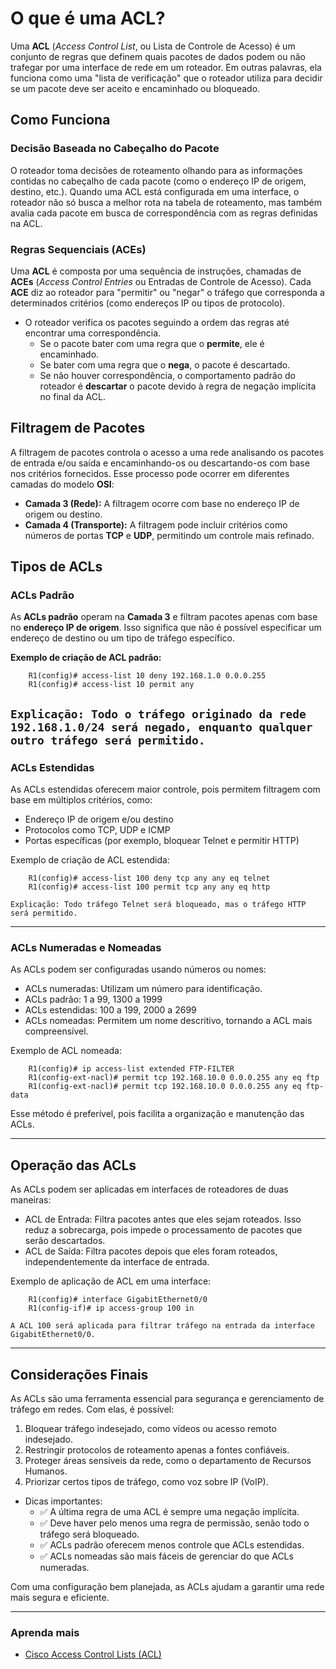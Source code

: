 # O que é uma ACL?

Uma **ACL** (*Access Control List*, ou Lista de Controle de Acesso) é um conjunto de regras que definem quais pacotes de dados podem ou não trafegar por uma interface de rede em um roteador. Em outras palavras, ela funciona como uma "lista de verificação" que o roteador utiliza para decidir se um pacote deve ser aceito e encaminhado ou bloqueado.

## Como Funciona

### Decisão Baseada no Cabeçalho do Pacote

O roteador toma decisões de roteamento olhando para as informações contidas no cabeçalho de cada pacote (como o endereço IP de origem, destino, etc.). Quando uma ACL está configurada em uma interface, o roteador não só busca a melhor rota na tabela de roteamento, mas também avalia cada pacote em busca de correspondência com as regras definidas na ACL.

### Regras Sequenciais (ACEs)

Uma **ACL** é composta por uma sequência de instruções, chamadas de **ACEs** (*Access Control Entries* ou Entradas de Controle de Acesso). Cada **ACE** diz ao roteador para "permitir" ou "negar" o tráfego que corresponda a determinados critérios (como endereços IP ou tipos de protocolo).

- O roteador verifica os pacotes seguindo a ordem das regras até encontrar uma correspondência.
  - Se o pacote bater com uma regra que o **permite**, ele é encaminhado.
  - Se bater com uma regra que o **nega**, o pacote é descartado.
  - Se não houver correspondência, o comportamento padrão do roteador é **descartar** o pacote devido à regra de negação implícita no final da ACL.

## Filtragem de Pacotes

A filtragem de pacotes controla o acesso a uma rede analisando os pacotes de entrada e/ou saída e encaminhando-os ou descartando-os com base nos critérios fornecidos. Esse processo pode ocorrer em diferentes camadas do modelo **OSI**:

- **Camada 3 (Rede):** A filtragem ocorre com base no endereço IP de origem ou destino.
- **Camada 4 (Transporte):** A filtragem pode incluir critérios como números de portas **TCP** e **UDP**, permitindo um controle mais refinado.

## Tipos de ACLs

### ACLs Padrão

As **ACLs padrão** operam na **Camada 3** e filtram pacotes apenas com base no **endereço IP de origem**. Isso significa que não é possível especificar um endereço de destino ou um tipo de tráfego específico.

**Exemplo de criação de ACL padrão:**

```
    R1(config)# access-list 10 deny 192.168.1.0 0.0.0.255
    R1(config)# access-list 10 permit any
```
`
    Explicação: Todo o tráfego originado da rede 192.168.1.0/24 será negado, enquanto qualquer outro tráfego será permitido.
`
---

### ACLs Estendidas
As ACLs estendidas oferecem maior controle, pois permitem filtragem com base em múltiplos critérios, como:

- Endereço IP de origem e/ou destino
- Protocolos como TCP, UDP e ICMP
- Portas específicas (por exemplo, bloquear Telnet e permitir HTTP)

Exemplo de criação de ACL estendida:

```
    R1(config)# access-list 100 deny tcp any any eq telnet
    R1(config)# access-list 100 permit tcp any any eq http
```

`
    Explicação: Todo tráfego Telnet será bloqueado, mas o tráfego HTTP será permitido.
`

---

### ACLs Numeradas e Nomeadas

As ACLs podem ser configuradas usando números ou nomes:

- ACLs numeradas: Utilizam um número para identificação.
- ACLs padrão: 1 a 99, 1300 a 1999
- ACLs estendidas: 100 a 199, 2000 a 2699
- ACLs nomeadas: Permitem um nome descritivo, tornando a ACL mais compreensível.

Exemplo de ACL nomeada:

```
    R1(config)# ip access-list extended FTP-FILTER
    R1(config-ext-nacl)# permit tcp 192.168.10.0 0.0.0.255 any eq ftp
    R1(config-ext-nacl)# permit tcp 192.168.10.0 0.0.0.255 any eq ftp-data
```

Esse método é preferível, pois facilita a organização e manutenção das ACLs.

---

## Operação das ACLs

As ACLs podem ser aplicadas em interfaces de roteadores de duas maneiras:

- ACL de Entrada: Filtra pacotes antes que eles sejam roteados. Isso reduz a sobrecarga, pois impede o processamento de pacotes que serão descartados.
- ACL de Saída: Filtra pacotes depois que eles foram roteados, independentemente da interface de entrada.

Exemplo de aplicação de ACL em uma interface:

```
    R1(config)# interface GigabitEthernet0/0
    R1(config-if)# ip access-group 100 in
```

`
    A ACL 100 será aplicada para filtrar tráfego na entrada da interface GigabitEthernet0/0.
`

---

## Considerações Finais

As ACLs são uma ferramenta essencial para segurança e gerenciamento de tráfego em redes. Com elas, é possível:

1. Bloquear tráfego indesejado, como vídeos ou acesso remoto indesejado.
2. Restringir protocolos de roteamento apenas a fontes confiáveis.
3. Proteger áreas sensíveis da rede, como o departamento de Recursos Humanos.
4. Priorizar certos tipos de tráfego, como voz sobre IP (VoIP).

- Dicas importantes:
    - ✅ A última regra de uma ACL é sempre uma negação implícita.
    - ✅ Deve haver pelo menos uma regra de permissão, senão todo o tráfego será bloqueado.
    - ✅ ACLs padrão oferecem menos controle que ACLs estendidas.
    - ✅ ACLs nomeadas são mais fáceis de gerenciar do que ACLs numeradas.

Com uma configuração bem planejada, as ACLs ajudam a garantir uma rede mais segura e eficiente.

---

### Aprenda mais

- [Cisco Access Control Lists (ACL)](https://community.cisco.com/t5/networking-knowledge-base/cisco-access-control-lists-acl/ta-p/4182349)